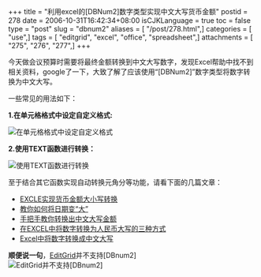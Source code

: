 +++
title = "利用excel的[DBNum2]数字类型实现中文大写货币金额"
postid = 278
date = 2006-10-31T16:42:34+08:00
isCJKLanguage = true
toc = false
type = "post"
slug = "dbnum2"
aliases = [ "/post/278.html",]
categories = [ "use",]
tags = [ "editgrid", "excel", "office", "spreadsheet",]
attachments = [ "275", "276", "277",]
+++


今天做会议预算时需要将最终金额转换到中文大写数字，发现Excel帮助中找不到相关资料，google了一下，大致了解了应该使用“[DBNum2]”数字类型将数字转换为中文大写。

一些常见的用法如下：

**1.在单元格格式中设定自定义格式:**

![在单元格格式中设定自定义格式](/uploads/2006/10/dbnum2_1.png)

**2.使用TEXT函数进行转换：**<!--more-->

![使用TEXT函数进行转换](/uploads/2006/10/dbnum2_2.png)

至于结合其它函数实现自动转换元角分等功能，请看下面的几篇文章：

-   [EXCLE实现货币金额大小写转换](http://blog.liuyangonline.com/read.php?36)
-   [教你如何将日期变“大”](http://software.asiaec.com/meiti/yy/389079.html)
-   [手把手教你转换出中文大写金额](http://www.ltyz.gx.cn/excel/tips/t050.htm)
-   [在EXCEL中将数字转换为人民币大写的三种方式](http://www.programfan.com/blog/article.asp?id=14275)
-   [Excel中将数字转换成中文大写](http://www.yesky.com/SoftChannel/72357786515668992/20040304/1773802.shtml)

**顺便说一句**，[EditGrid](http://www.editgrid.com/)并不支持[DBnum2]  
![EditGrid并不支持[DBnum2]](/uploads/2006/10/dbnum2_3.png)

